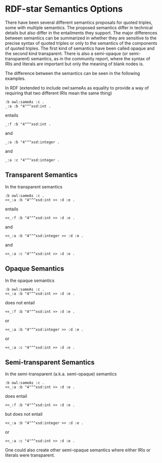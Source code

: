 # RDF-star Semantics Options

There have been several different semantics proposals for quoted triples, some with multiple semantics.  The proposed semantics differ in technical details but also differ in the entailments they support.  The major differences between semantics can be summarized in whether they are sensitive to the precise syntax of quoted triples or only to the semantics of the components of quoted triples.   The first kind of semantics have been called opaque and the second kind transparent.  There is also a semi-opaque (or semi-transparent) semantics, as in the community report, where the syntax of IRIs and literals are important but only the meaning of blank nodes is.

The difference between the semantics can be seen in the following examples.

In RDF (extended to include owl:sameAs as equality to provide a way of requiring that two different IRIs mean the same thing)
```
:b owl:sameAs :c .
_:a :b "4"^^xsd:int .
```
entails
```
_:f :b "4"^^xsd:int .
```
and 
```
_:a :b "4"^^xsd:integer .
```
and 
```
_:a :c "4"^^xsd:integer .
```


## Transparent Semantics

In the transparent semantics
```
:b owl:sameAs :c .
<<_:a :b "4"^^xsd:int >> :d :e .
```
entails
```
<<_:f :b "4"^^xsd:int >> :d :e .
```
and 
```
<<_:a :b "4"^^xsd:integer >> :d :e .
```
and
```
<<_:a :c "4"^^xsd:int >> :d :e .
```

## Opaque Semantics

In the opaque semantics
```
:b owl:sameAs :c .
<<_:a :b "4"^^xsd:int >> :d :e .
```
does not entail
```
<<_:f :b "4"^^xsd:int >> :d :e .
```
or 
```
<<_:a :b "4"^^xsd:integer >> :d :e .
```
or
```
<<_:a :c "4"^^xsd:int >> :d :e .
```

## Semi-transparent Semantics

In the semi-transparent (a.k.a. semi-opaque) semantics
```
:b owl:sameAs :c .
<<_:a :b "4"^^xsd:int >> :d :e .
```
does entail
```
<<_:f :b "4"^^xsd:int >> :d :e .
```
but does not entail
```
<<_:a :b "4"^^xsd:integer >> :d :e .
```
or
```
<<_:a :c "4"^^xsd:int >> :d :e .
```

One could also create other semi-opaque semantics where either IRIs or literals were transparent.

